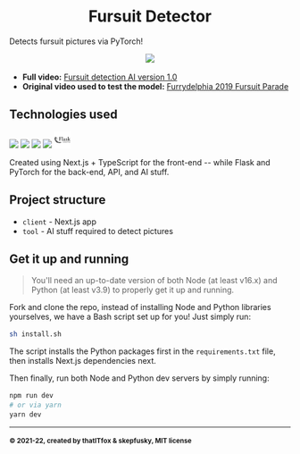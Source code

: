 <h1 align="center">Fursuit Detector</h1>

Detects fursuit pictures via PyTorch!

<p align="center">
  <a href="https://youtu.be/hx_wx0s2dUE">
    <img src="https://github.com/OpenFurs/Fursuit-Detector/blob/main/fursuit-detection-demo.gif?raw=true">
  </a>
</p>

- **Full video:** [Fursuit detection AI version 1.0](https://youtu.be/hx_wx0s2dUE)
- **Original video used to test the model:** [Furrydelphia 2019 Fursuit Parade](https://youtu.be/U3ieglNOiQg)

## Technologies used

<img src="https://skillicons.dev/icons?i=nextjs" width="30">&nbsp;<img src="https://skillicons.dev/icons?i=ts" width="30">&nbsp;<img src="https://skillicons.dev/icons?i=py" width="30">&nbsp;<img src="https://upload.wikimedia.org/wikipedia/commons/1/10/PyTorch_logo_icon.svg" width="25">&nbsp;<img src="https://raw.githubusercontent.com/github/explore/main/topics/flask/flask.png" width="30">

Created using Next.js + TypeScript for the front-end -- while Flask
and PyTorch for the back-end, API, and AI stuff.

## Project structure

- `client` - Next.js app
- `tool` - AI stuff required to detect pictures

## Get it up and running

> You'll need an up-to-date version of both Node (at least v16.x) and Python (at least v3.9)
> to properly get it up and running.

Fork and clone the repo, instead of installing Node and Python libraries yourselves,
we have a Bash script set up for you! Just simply run:

```sh
sh install.sh
```

The script installs the Python packages first in the `requirements.txt`
file, then installs Next.js dependencies next.

Then finally, run both Node and Python dev servers by simply running:

```sh
npm run dev
# or via yarn
yarn dev
```

----

<small><b>© 2021-22, created by thatITfox & skepfusky, MIT license</b></small>
